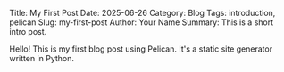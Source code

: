 Title: My First Post
Date: 2025-06-26
Category: Blog
Tags: introduction, pelican
Slug: my-first-post
Author: Your Name
Summary: This is a short intro post.

Hello! This is my first blog post using Pelican. It's a static site generator written in Python.
